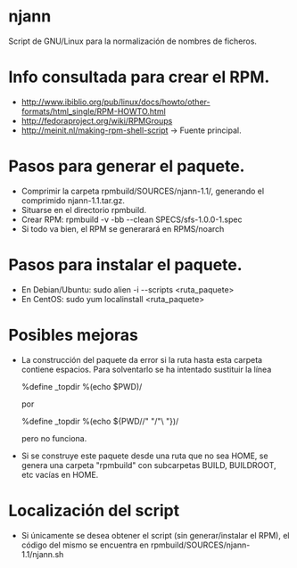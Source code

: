njann
=====
Script de GNU/Linux para la normalización de nombres de ficheros.

Info consultada para crear el RPM.
===
- http://www.ibiblio.org/pub/linux/docs/howto/other-formats/html_single/RPM-HOWTO.html
- http://fedoraproject.org/wiki/RPMGroups
- http://meinit.nl/making-rpm-shell-script -> Fuente principal.

Pasos para generar el paquete.
===
- Comprimir la carpeta rpmbuild/SOURCES/njann-1.1/, generando el comprimido njann-1.1.tar.gz.
- Situarse en el directorio rpmbuild.
- Crear RPM: rpmbuild -v -bb --clean SPECS/sfs-1.0.0-1.spec
- Si todo va bien, el RPM se generarará en RPMS/noarch

Pasos para instalar el paquete.
===
- En Debian/Ubuntu: sudo alien -i --scripts <ruta_paquete>
- En CentOS: sudo yum localinstall <ruta_paquete>

Posibles mejoras
===
- La construcción del paquete da error si la ruta hasta esta carpeta contiene
  espacios. Para solventarlo se ha intentado sustituir la línea 

	%define _topdir %(echo $PWD)/

  por

	%define _topdir %(echo ${PWD//" "/"\ "})/

  pero no funciona.

- Si se construye este paquete desde una ruta que no sea HOME, se genera una 
carpeta "rpmbuild" con subcarpetas BUILD, BUILDROOT, etc vacías en HOME.

Localización del script
===
- Si únicamente se desea obtener el script (sin generar/instalar el RPM), el código del mismo se encuentra en rpmbuild/SOURCES/njann-1.1/njann.sh
